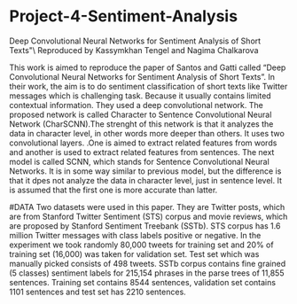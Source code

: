 # Project-4-Sentiment-Analysis
Deep Convolutional Neural Networks for Sentiment Analysis of Short Texts"\\
Reproduced by Kassymkhan Tengel and Nagima Chalkarova


This work is aimed to reproduce the paper of Santos and Gatti called “Deep Convolutional Neural Networks for Sentiment Analysis of Short Texts”. In their work, the aim is to do sentiment classification of short texts like Twitter messages which is challenging task. Because it usually contains limited contextual information. They used a deep convolutional network. The proposed network is called Character to Sentence Convolutional Neural Network (CharSCNN).The strenght of this network is that it analyzes the data in character level, in other words more deeper than others. It uses two convolutional layers. .One is aimed to extract related features from words and another is used to extract related features from sentences. The next model is called SCNN, which stands for Sentence Convolutional Neural Networks. It is in some way similar to previous model, but the difference is that it dpes not analyze the data in character level, just in sentence level. It is assumed that the first one is more accurate than latter.

#DATA
Two datasets were used in this paper. They are Twitter posts, which are from Stanford Twitter Sentiment (STS) corpus and movie reviews, which are proposed by Stanford Sentiment Treebank (SSTb). STS corpus has 1.6 million Twitter messages with class labels positive or negative. In the experiment we took randomly 80,000 tweets for training set and 20% of training set (16,000) was taken for validation set. Test set which was manually picked consists of 498 tweets. SSTb corpus contains fine grained (5 classes) sentiment labels for 215,154 phrases in the parse trees of 11,855 sentences. Training set contains 8544 sentences, validation set contains 1101 sentences and test set has 2210 sentences.
